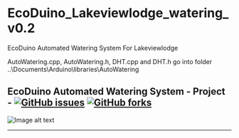 # EcoDuino_Lakeviewlodge_watering_v0.2
EcoDuino Automated Watering System For Lakeviewlodge

AutoWatering.cpp, AutoWatering.h, DHT.cpp and DHT.h go into folder ..\Documents\Arduino\libraries\AutoWatering

## EcoDuino Automated Watering System - Project - [![GitHub issues](https://img.shields.io/github/issues/antzsmt/EcoDuino_Lakeviewlodge_watering_v0.2)](https://github.com/antzsmt/EcoDuino_Lakeviewlodge_watering_v0.2/issues) [![GitHub forks](https://img.shields.io/github/forks/antzsmt/EcoDuino_Lakeviewlodge_watering_v0.2)](https://github.com/antzsmt/EcoDuino_Lakeviewlodge_watering_v0.2/network) 

![Image alt text](https://snipboard.io/0AYckj.jpg)
************
